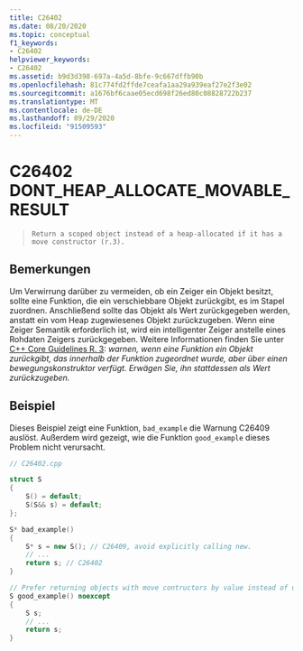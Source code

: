 ```yaml
---
title: C26402
ms.date: 08/20/2020
ms.topic: conceptual
f1_keywords:
- C26402
helpviewer_keywords:
- C26402
ms.assetid: b9d3d398-697a-4a5d-8bfe-9c667dffb90b
ms.openlocfilehash: 81c774fd2ffde7ceafa1aa29a939eaf27e2f3e02
ms.sourcegitcommit: a1676bf6caae05ecd698f26ed80c08828722b237
ms.translationtype: MT
ms.contentlocale: de-DE
ms.lasthandoff: 09/29/2020
ms.locfileid: "91509593"
---
```

# <a name="c26402dont_heap_allocate_movable_result"></a>C26402 DONT_HEAP_ALLOCATE_MOVABLE_RESULT

> `Return a scoped object instead of a heap-allocated if it has a move constructor (r.3).`

## <a name="remarks"></a>Bemerkungen

Um Verwirrung darüber zu vermeiden, ob ein Zeiger ein Objekt besitzt, sollte eine Funktion, die ein verschiebbare Objekt zurückgibt, es im Stapel zuordnen. Anschließend sollte das Objekt als Wert zurückgegeben werden, anstatt ein vom Heap zugewiesenes Objekt zurückzugeben. Wenn eine Zeiger Semantik erforderlich ist, wird ein intelligenter Zeiger anstelle eines Rohdaten Zeigers zurückgegeben. Weitere Informationen finden Sie unter [C++ Core Guidelines R. 3](https://github.com/isocpp/CppCoreGuidelines/blob/master/CppCoreGuidelines.md#Rr-ptr): *warnen, wenn eine Funktion ein Objekt zurückgibt, das innerhalb der Funktion zugeordnet wurde, aber über einen bewegungskonstruktor verfügt. Erwägen Sie, ihn stattdessen als Wert zurückzugeben.*

## <a name="example"></a>Beispiel

Dieses Beispiel zeigt eine Funktion, `bad_example` die Warnung C26409 auslöst. Außerdem wird gezeigt, wie die Funktion `good_example` dieses Problem nicht verursacht.

```cpp
// C26402.cpp

struct S
{
    S() = default;
    S(S&& s) = default;
};

S* bad_example()
{
    S* s = new S(); // C26409, avoid explicitly calling new.
    // ...
    return s; // C26402
}

// Prefer returning objects with move contructors by value instead of unnecessarily heap-allocating the object.
S good_example() noexcept
{
    S s;
    // ...
    return s;
}
```
